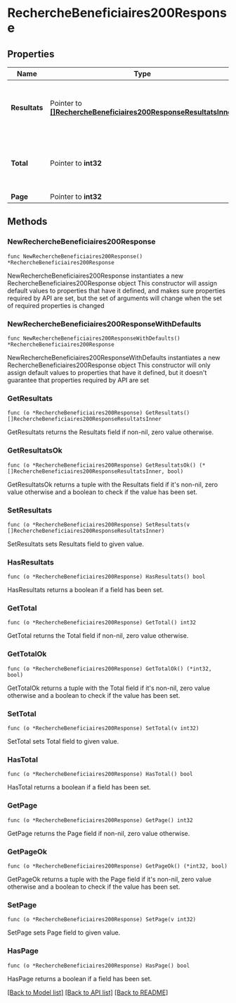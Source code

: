 # RechercheBeneficiaires200Response

## Properties

Name | Type | Description | Notes
------------ | ------------- | ------------- | -------------
**Resultats** | Pointer to [**[]RechercheBeneficiaires200ResponseResultatsInner**](RechercheBeneficiaires200ResponseResultatsInner.md) | Liste des bénéficiaires effectifs qui correspondent à la recherche. | [optional] 
**Total** | Pointer to **int32** | Nombre de bénéficiaires effectifs qui correspondent à la recherche. | [optional] 
**Page** | Pointer to **int32** | Page actuelle. | [optional] 

## Methods

### NewRechercheBeneficiaires200Response

`func NewRechercheBeneficiaires200Response() *RechercheBeneficiaires200Response`

NewRechercheBeneficiaires200Response instantiates a new RechercheBeneficiaires200Response object
This constructor will assign default values to properties that have it defined,
and makes sure properties required by API are set, but the set of arguments
will change when the set of required properties is changed

### NewRechercheBeneficiaires200ResponseWithDefaults

`func NewRechercheBeneficiaires200ResponseWithDefaults() *RechercheBeneficiaires200Response`

NewRechercheBeneficiaires200ResponseWithDefaults instantiates a new RechercheBeneficiaires200Response object
This constructor will only assign default values to properties that have it defined,
but it doesn't guarantee that properties required by API are set

### GetResultats

`func (o *RechercheBeneficiaires200Response) GetResultats() []RechercheBeneficiaires200ResponseResultatsInner`

GetResultats returns the Resultats field if non-nil, zero value otherwise.

### GetResultatsOk

`func (o *RechercheBeneficiaires200Response) GetResultatsOk() (*[]RechercheBeneficiaires200ResponseResultatsInner, bool)`

GetResultatsOk returns a tuple with the Resultats field if it's non-nil, zero value otherwise
and a boolean to check if the value has been set.

### SetResultats

`func (o *RechercheBeneficiaires200Response) SetResultats(v []RechercheBeneficiaires200ResponseResultatsInner)`

SetResultats sets Resultats field to given value.

### HasResultats

`func (o *RechercheBeneficiaires200Response) HasResultats() bool`

HasResultats returns a boolean if a field has been set.

### GetTotal

`func (o *RechercheBeneficiaires200Response) GetTotal() int32`

GetTotal returns the Total field if non-nil, zero value otherwise.

### GetTotalOk

`func (o *RechercheBeneficiaires200Response) GetTotalOk() (*int32, bool)`

GetTotalOk returns a tuple with the Total field if it's non-nil, zero value otherwise
and a boolean to check if the value has been set.

### SetTotal

`func (o *RechercheBeneficiaires200Response) SetTotal(v int32)`

SetTotal sets Total field to given value.

### HasTotal

`func (o *RechercheBeneficiaires200Response) HasTotal() bool`

HasTotal returns a boolean if a field has been set.

### GetPage

`func (o *RechercheBeneficiaires200Response) GetPage() int32`

GetPage returns the Page field if non-nil, zero value otherwise.

### GetPageOk

`func (o *RechercheBeneficiaires200Response) GetPageOk() (*int32, bool)`

GetPageOk returns a tuple with the Page field if it's non-nil, zero value otherwise
and a boolean to check if the value has been set.

### SetPage

`func (o *RechercheBeneficiaires200Response) SetPage(v int32)`

SetPage sets Page field to given value.

### HasPage

`func (o *RechercheBeneficiaires200Response) HasPage() bool`

HasPage returns a boolean if a field has been set.


[[Back to Model list]](../README.md#documentation-for-models) [[Back to API list]](../README.md#documentation-for-api-endpoints) [[Back to README]](../README.md)


